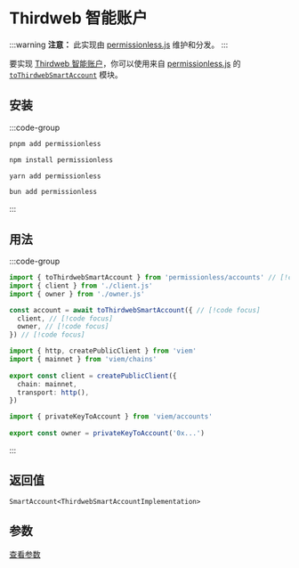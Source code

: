# Thirdweb 智能账户

:::warning
**注意：** 此实现由 [permissionless.js](https://docs.pimlico.io/permissionless) 维护和分发。
:::

要实现 [Thirdweb 智能账户](https://portal.thirdweb.com/)，你可以使用来自 [permissionless.js](https://docs.pimlico.io/permissionless/) 的 [`toThirdwebSmartAccount`](https://github.com/pimlicolabs/permissionless.js/blob/main/packages/permissionless/accounts/thirdweb/toThirdwebSmartAccount.ts) 模块。

## 安装

:::code-group
```bash [pnpm]
pnpm add permissionless
```

```bash [npm]
npm install permissionless
```

```bash [yarn]
yarn add permissionless
```

```bash [bun]
bun add permissionless
```
:::

## 用法

:::code-group

```ts twoslash [example.ts]
import { toThirdwebSmartAccount } from 'permissionless/accounts' // [!code focus]
import { client } from './client.js'
import { owner } from './owner.js'

const account = await toThirdwebSmartAccount({ // [!code focus]
  client, // [!code focus]
  owner, // [!code focus]
}) // [!code focus]
```

```ts twoslash [client.ts] filename="config.ts"
import { http, createPublicClient } from 'viem'
import { mainnet } from 'viem/chains'
 
export const client = createPublicClient({
  chain: mainnet,
  transport: http(),
})
```

```ts twoslash [owner.ts (私钥)] filename="owner.ts"
import { privateKeyToAccount } from 'viem/accounts'
 
export const owner = privateKeyToAccount('0x...')
```
:::

## 返回值

`SmartAccount<ThirdwebSmartAccountImplementation>`

## 参数

[查看参数](https://github.com/pimlicolabs/permissionless.js/blob/d5bb008969c23183f02c16f86f71f051cceb8ee3/packages/permissionless/accounts/thirdweb/toThirdwebSmartAccount.ts#L46-L64)